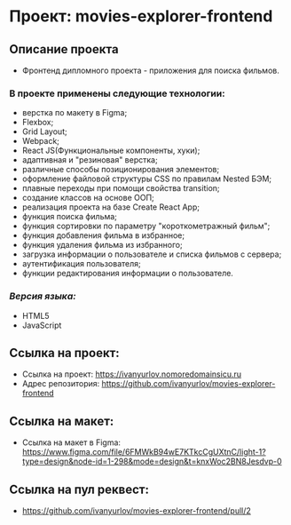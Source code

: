 # Проект: movies-explorer-frontend
## Описание проекта
* Фронтенд дипломного проекта - приложения для поиска фильмов.
### В проекте применены следующие технологии:
* верстка по макету в Figma;
* Flexbox;
* Grid Layout;
* Webpack;
* React JS(Функциональные компоненты, хуки);
* адаптивная и "резиновая" верстка;
* различные способы позиционирования элементов;
* оформление файловой структуры CSS по правилам Nested БЭМ;
* плавные переходы при помощи свойства transition;
* создание классов на основе ООП;
* реализация проекта на базе Create React App;
* функция поиска фильма;
* функция сортировки по параметру "короткометражный фильм";
* функция добавления фильма в избранное;
* функция удаления фильма из избранного;
* загрузка информации о пользователе и списка фильмов с сервера;
* аутентификация пользователя;
* функции редактирования информации о пользователе. 
### *Версия языка:* 
* HTML5
* JavaScript
## Ссылка на проект:
* Ссылка на проект: https://ivanyurlov.nomoredomainsicu.ru
* Адрес репозитория: https://github.com/ivanyurlov/movies-explorer-frontend
## Ссылка на макет:
* Ссылка на макет в Figma: https://www.figma.com/file/6FMWkB94wE7KTkcCgUXtnC/light-1?type=design&node-id=1-298&mode=design&t=knxWoc2BN8Jesdvp-0
## Ссылка на пул реквест: 
* https://github.com/ivanyurlov/movies-explorer-frontend/pull/2